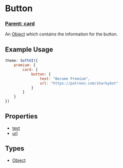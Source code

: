 # Button

### **[Parent: card](/docs/premium/card/)**

An [Object](https://developer.mozilla.org/en-US/docs/Web/JavaScript/Reference/Global_Objects/Object) which contains the information for the button.

## Example Usage

```js
theme: SoftUI({
    premium: {
        card: {
            button: {
                text: "Become Premium",
                url: "https://patreon.com/sharkybot"
            }
        }
    }
})
```

## Properties

-   [text](/docs/premium/card/button/text)
-   [url](/docs/premium/card/button/url)

## Types

-   [Object](https://developer.mozilla.org/en-US/docs/Web/JavaScript/Reference/Global_Objects/Object)
